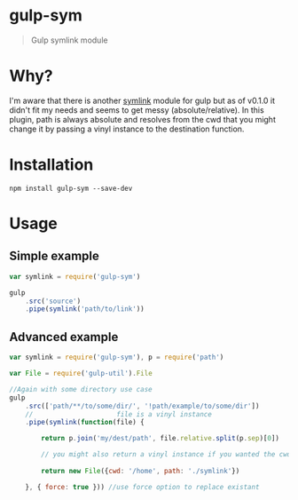 gulp-sym
========

> Gulp symlink module

# Why?

I'm aware that there is another [symlink](https://github.com/ben-eb/gulp-symlink) module for gulp but as of v0.1.0 it didn't fit my needs and seems to get messy (absolute/relative). In this plugin, path is always absolute and resolves from the cwd that you might change it by passing a vinyl instance to the destination function.

# Installation

`npm install gulp-sym --save-dev`

# Usage

## Simple example

```javascript
var symlink = require('gulp-sym')

gulp
	.src('source')
	.pipe(symlink('path/to/link'))

```

## Advanced example

```javascript
var symlink = require('gulp-sym'), p = require('path')

var File = require('gulp-util').File

//Again with some directory use case
gulp
	.src(['path/**/to/some/dir/', '!path/example/to/some/dir'])
	//                     file is a vinyl instance
	.pipe(symlink(function(file) {

		return p.join('my/dest/path', file.relative.split(p.sep)[0])

		// you might also return a vinyl instance if you wanted the cwd to change for example
	
		return new File({cwd: '/home', path: './symlink'})

	}, { force: true })) //use force option to replace existant
```

